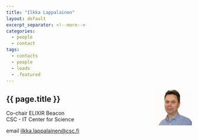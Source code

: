 ```yaml
---
title: "Ilkka Lappalainen"
layout: default
excerpt_separator: <!--more-->
categories:
  - people
  - contact
tags:
  - contacts
  - people
  - leads
  - .featured
---
```


<img style="float: right; width: 100px;" src="/assets/img/people/ilappalainen.jpg" />

## {{ page.title }}

Co-chair ELIXIR Beacon  
CSC - IT Center for Science  

<!--more-->

email [ilkka.lappalainen@csc.fi](mailto:ilkka.lappalainen@csc.fi)

